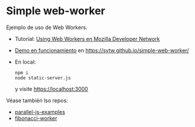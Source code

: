 # Simple web-worker

Ejemplo de uso de Web Workers. 

* Tutorial: [Using Web Workers en Mozilla Developer Network](https://developer.mozilla.org/en-US/docs/Web/API/Web_Workers_API/Using_web_workers)
* [Demo en funcionamiento](https://sytw.github.io/simple-web-worker/) en https://sytw.github.io/simple-web-worker/
* En local:

  ```
  npm i
  node static-server.js
  ``` 

  y visite [https://localhost:3000](https://localhost:3000)



Véase también lso repos:

* [parallel-js-examples](https://github.com/ULL-MII-SYTWS-1920/parallel-js-examples)
* [fibonacci-worker](https://github.com/ULL-MII-SYTWS-1920/fibonacci-worker)